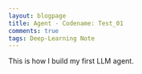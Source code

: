 ```yaml
---
layout: blogpage
title: Agent - Codename: Test_01 
comments: true
tags: Deep-Learning Note
---
```


This is how I build my first LLM agent.